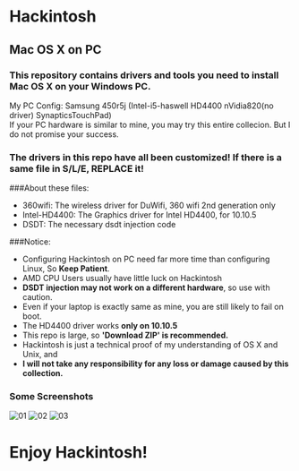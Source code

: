 # Hackintosh
## Mac OS X on PC

### This repository contains drivers and tools you need to install Mac OS X on your Windows PC.

My PC Config: Samsung 450r5j (Intel-i5-haswell HD4400 nVidia820(no driver) SynapticsTouchPad)  
If your PC hardware is similar to mine, you may try this entire collecion. But I do not promise your success.  

### The drivers in this repo have all been customized! If there is a same file in S/L/E, REPLACE it!  
  
###About these files:
 - 360wifi: The wireless driver for DuWifi, 360 wifi 2nd generation only
 - Intel-HD4400: The Graphics driver for Intel HD4400, for 10.10.5
 - DSDT: The necessary dsdt injection code

###Notice:
 - Configuring Hackintosh on PC need far more time than configuring Linux, So **Keep Patient**.
 - AMD CPU Users usually have little luck on Hackintosh
 - **DSDT injection may not work on a different hardware**, so use with caution.
 - Even if your laptop is exactly same as mine, you are still likely to fail on boot.
 - The HD4400 driver works **only on 10.10.5**
 - This repo is large, so **'Download ZIP' is recommended.**
 - Hackintosh is just a technical proof of my understanding of OS X and Unix, and
 - **I will not take any responsibility for any loss or damage caused by this collection.**
 
### Some Screenshots
![01](https://raw.githubusercontent.com/LER0ever/Hackintosh/master/Screenshots/01.png)
![02](https://raw.githubusercontent.com/LER0ever/Hackintosh/master/Screenshots/02.png)
![03](https://raw.githubusercontent.com/LER0ever/Hackintosh/master/Screenshots/03.png)

# Enjoy Hackintosh!  


